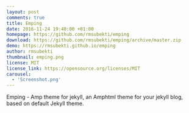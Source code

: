 ```yaml
---
layout: post
comments: true
title: Emping
date: 2016-11-24 19:40:00 +01:00
homepage: https://github.com/rmsubekti/emping
download: https://github.com/rmsubekti/emping/archive/master.zip
demo: https://rmsubekti.github.io/emping
author: rmsubekti
thumbnail: emping.png
license: MIT
license_link: https://opensource.org/licenses/MIT
carousel:
  - 'Screenshot.png'
---
```


Emping - Amp theme for jekyll, an Amphtml theme for your jekyll blog, based on default Jekyll theme.

